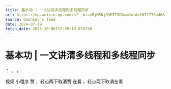 ```yaml
---
title: 基本功 | 一文讲清多线程和多线程同步
url: https://mp.weixin.qq.com/s?__biz=MjM5NjQ5MTI5OA==&mid=2651778446&idx=1&sn=44306b644777a4d939730e7774071541
source: Doonsec's feed
date: 2024-07-19
fetch_date: 2025-10-06T17:39:19.076790
---
```


# 基本功 | 一文讲清多线程和多线程同步

：
，
。

视频
小程序
赞
，轻点两下取消赞
在看
，轻点两下取消在看